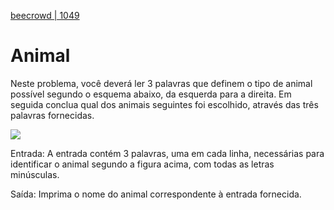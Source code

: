 [beecrowd | 1049](https://www.beecrowd.com.br/judge/pt/problems/view/1049)

# Animal

Neste problema, você deverá ler 3 palavras que definem o tipo de animal possível segundo o esquema abaixo, da esquerda para a direita.  Em seguida conclua qual dos animais seguintes foi escolhido, através das três palavras fornecidas.

![](https://resources.beecrowd.com.br/gallery/images/problems/UOJ_1049_b.png)

Entrada: A entrada contém 3 palavras, uma em cada linha, necessárias para identificar o animal segundo a figura acima, com todas as letras minúsculas.

Saída: Imprima o nome do animal correspondente à entrada fornecida.